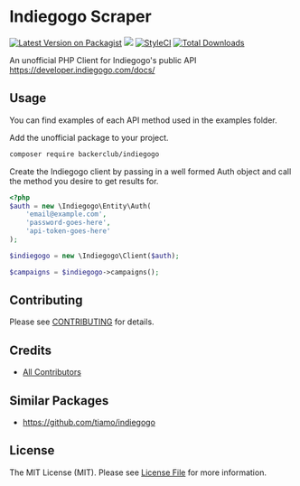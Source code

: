 # Indiegogo Scraper
[![Latest Version on Packagist](https://img.shields.io/packagist/v/backerclub/indiegogo.svg?style=flat-square)](https://packagist.org/packages/backerclub/indiegogo)
![](https://github.com/backerclub/indiegogo/workflows/Run%20Tests/badge.svg?branch=master)
[![StyleCI](https://styleci.io/repos/267051210/shield)](https://styleci.io/repos/267051210)
[![Total Downloads](https://img.shields.io/packagist/dt/backerclub/indiegogo.svg?style=flat-square)](https://packagist.org/packages/backerclub/indiegogo)

An unofficial PHP Client for Indiegogo's public API
https://developer.indiegogo.com/docs/

## Usage
You can find examples of each API method used in the examples folder.

Add the unofficial package to your project. 
```bash
composer require backerclub/indiegogo
``` 

Create the Indiegogo client by passing in a well formed Auth object and call the method you desire to get results for.
```php
<?php
$auth = new \Indiegogo\Entity\Auth(
    'email@example.com',
    'password-goes-here',
    'api-token-goes-here'
);

$indiegogo = new \Indiegogo\Client($auth);

$campaigns = $indiegogo->campaigns();
```

## Contributing
Please see [CONTRIBUTING](CONTRIBUTING.md) for details.

## Credits
* [All Contributors](https://github.com/backerclub/Indiegogo/graphs/contributors)

## Similar Packages
* https://github.com/tiamo/indiegogo

## License
The MIT License (MIT). Please see [License File](LICENSE) for more information.
